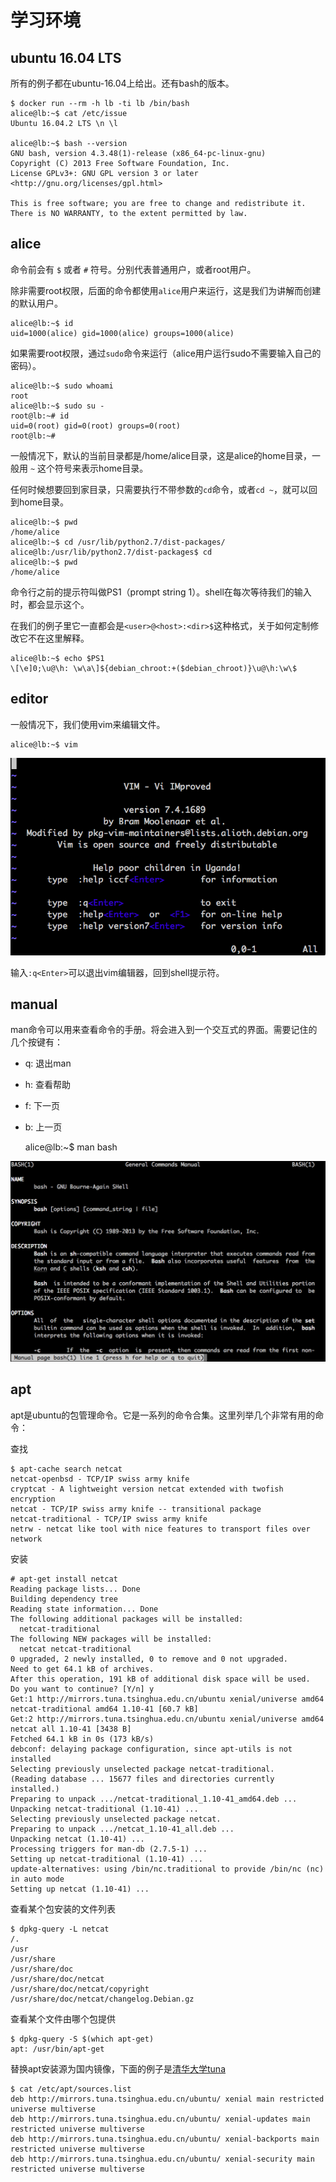 # 学习环境

## ubuntu 16.04 LTS

所有的例子都在ubuntu-16.04上给出。还有bash的版本。

    $ docker run --rm -h lb -ti lb /bin/bash
    alice@lb:~$ cat /etc/issue
    Ubuntu 16.04.2 LTS \n \l

    alice@lb:~$ bash --version
    GNU bash, version 4.3.48(1)-release (x86_64-pc-linux-gnu)
    Copyright (C) 2013 Free Software Foundation, Inc.
    License GPLv3+: GNU GPL version 3 or later <http://gnu.org/licenses/gpl.html>

    This is free software; you are free to change and redistribute it.
    There is NO WARRANTY, to the extent permitted by law.

## alice

命令前会有 `$` 或者 `#` 符号。分别代表普通用户，或者root用户。

除非需要root权限，后面的命令都使用`alice`用户来运行，这是我们为讲解而创建的默认用户。

    alice@lb:~$ id
    uid=1000(alice) gid=1000(alice) groups=1000(alice)

如果需要root权限，通过`sudo`命令来运行（alice用户运行sudo不需要输入自己的密码）。

    alice@lb:~$ sudo whoami
    root
    alice@lb:~$ sudo su -
    root@lb:~# id
    uid=0(root) gid=0(root) groups=0(root)
    root@lb:~#

一般情况下，默认的当前目录都是/home/alice目录，这是alice的home目录，一般用 `~` 这个符号来表示home目录。

任何时候想要回到家目录，只需要执行不带参数的`cd`命令，或者`cd ~`，就可以回到home目录。

    alice@lb:~$ pwd
    /home/alice
    alice@lb:~$ cd /usr/lib/python2.7/dist-packages/
    alice@lb:/usr/lib/python2.7/dist-packages$ cd
    alice@lb:~$ pwd
    /home/alice

命令行之前的提示符叫做PS1（prompt string 1）。shell在每次等待我们的输入时，都会显示这个。

在我们的例子里它一直都会是`<user>@<host>:<dir>$`这种格式，关于如何定制修改它不在这里解释。

    alice@lb:~$ echo $PS1
    \[\e]0;\u@\h: \w\a\]${debian_chroot:+($debian_chroot)}\u@\h:\w\$

## editor

一般情况下，我们使用vim来编辑文件。

    alice@lb:~$ vim

![vim.png](vim.png)

输入`:q<Enter>`可以退出vim编辑器，回到shell提示符。

## manual

man命令可以用来查看命令的手册。将会进入到一个交互式的界面。需要记住的几个按键有：

- q: 退出man
- h: 查看帮助
- f: 下一页
- b: 上一页

    alice@lb:~$ man bash

![man.png](man.png)

## apt

apt是ubuntu的包管理命令。它是一系列的命令合集。这里列举几个非常有用的命令：

查找

    $ apt-cache search netcat
    netcat-openbsd - TCP/IP swiss army knife
    cryptcat - A lightweight version netcat extended with twofish encryption
    netcat - TCP/IP swiss army knife -- transitional package
    netcat-traditional - TCP/IP swiss army knife
    netrw - netcat like tool with nice features to transport files over network

安装

    # apt-get install netcat
    Reading package lists... Done
    Building dependency tree
    Reading state information... Done
    The following additional packages will be installed:
      netcat-traditional
    The following NEW packages will be installed:
      netcat netcat-traditional
    0 upgraded, 2 newly installed, 0 to remove and 0 not upgraded.
    Need to get 64.1 kB of archives.
    After this operation, 191 kB of additional disk space will be used.
    Do you want to continue? [Y/n] y
    Get:1 http://mirrors.tuna.tsinghua.edu.cn/ubuntu xenial/universe amd64 netcat-traditional amd64 1.10-41 [60.7 kB]
    Get:2 http://mirrors.tuna.tsinghua.edu.cn/ubuntu xenial/universe amd64 netcat all 1.10-41 [3438 B]
    Fetched 64.1 kB in 0s (173 kB/s)
    debconf: delaying package configuration, since apt-utils is not installed
    Selecting previously unselected package netcat-traditional.
    (Reading database ... 15677 files and directories currently installed.)
    Preparing to unpack .../netcat-traditional_1.10-41_amd64.deb ...
    Unpacking netcat-traditional (1.10-41) ...
    Selecting previously unselected package netcat.
    Preparing to unpack .../netcat_1.10-41_all.deb ...
    Unpacking netcat (1.10-41) ...
    Processing triggers for man-db (2.7.5-1) ...
    Setting up netcat-traditional (1.10-41) ...
    update-alternatives: using /bin/nc.traditional to provide /bin/nc (nc) in auto mode
    Setting up netcat (1.10-41) ...

查看某个包安装的文件列表

    $ dpkg-query -L netcat
    /.
    /usr
    /usr/share
    /usr/share/doc
    /usr/share/doc/netcat
    /usr/share/doc/netcat/copyright
    /usr/share/doc/netcat/changelog.Debian.gz

查看某个文件由哪个包提供

    $ dpkg-query -S $(which apt-get)
    apt: /usr/bin/apt-get

替换apt安装源为国内镜像，下面的例子是[清华大学tuna](https://mirrors.tuna.tsinghua.edu.cn/help/ubuntu/)

    $ cat /etc/apt/sources.list
    deb http://mirrors.tuna.tsinghua.edu.cn/ubuntu/ xenial main restricted universe multiverse
    deb http://mirrors.tuna.tsinghua.edu.cn/ubuntu/ xenial-updates main restricted universe multiverse
    deb http://mirrors.tuna.tsinghua.edu.cn/ubuntu/ xenial-backports main restricted universe multiverse
    deb http://mirrors.tuna.tsinghua.edu.cn/ubuntu/ xenial-security main restricted universe multiverse

